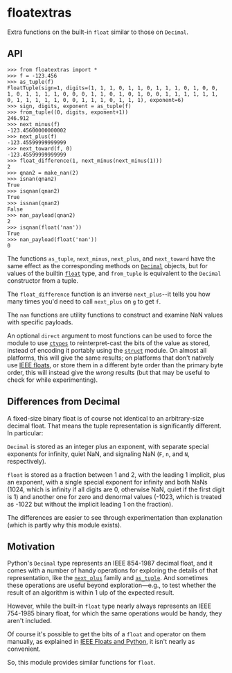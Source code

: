 # floatextras
Extra functions on the built-in `float` similar to those on `Decimal`.

API
---

    >>> from floatextras import *
    >>> f = -123.456
    >>> as_tuple(f)
	FloatTuple(sign=1, digits=(1, 1, 1, 0, 1, 1, 0, 1, 1, 1, 0, 1, 0, 0, 1, 0, 1, 1, 1, 1, 0, 0, 0, 1, 1, 0, 1, 0, 1, 0, 0, 1, 1, 1, 1, 1, 1, 0, 1, 1, 1, 1, 1, 0, 0, 1, 1, 1, 0, 1, 1, 1), exponent=6)
    >>> sign, digits, exponent = as_tuple(f)
	>>> from_tuple((0, digits, exponent+1))
	246.912
    >>> next_minus(f)
	-123.45600000000002
    >>> next_plus(f)
	-123.45599999999999
    >>> next_toward(f, 0)
	-123.45599999999999
	>>> float_difference(1, next_minus(next_minus(1)))
	2
	>>> qnan2 = make_nan(2)
	>>> isnan(qnan2)
	True
	>>> isqnan(qnan2)
	True
	>>> issnan(qnan2)
	False
	>>> nan_payload(qnan2)
	2
	>>> isqnan(float('nan'))
	True
	>>> nan_payload(float('nan'))
	0
    
The functions `as_tuple`, `next_minus`, `next_plus`, and `next_toward`
have the same effect as the corresponding methods on
[`Decimal`][1] objects, but for values of the builtin [`float`][2]
type, and `from_tuple` is equivalent to the `Decimal` constructor from 
a tuple.

  [1]: https://docs.python.org/3/library/decimal.html
  [2]: https://docs.python.org/3/library/stdtypes.html#numeric-types-int-float-complex

The `float_difference` function is an inverse `next_plus`--it tells
you how many times you'd need to call `next_plus` on `g` to get `f`.

The `nan` functions are utility functions to construct and examine NaN
values with specific payloads.

An optional `direct` argument to most functions can be used to force
the module to use [`ctypes`][3] to reinterpret-cast the bits of the
value as stored, instead of encoding it portably using the
[`struct`][4] module. On almost all platforms, this will give the 
same results; on platforms that don't natively use [IEEE floats][5], 
or store them in a different byte order than the primary byte order, 
this will instead give the _wrong_ results (but that may be useful 
to check for while experimenting).

  [3]: https://docs.python.org/3/library/ctypes.html
  [4]: https://docs.python.org/3/library/struct.html
  [5]: http://en.wikipedia.org/wiki/IEEE_floating_point

Differences from Decimal
------------------------

A fixed-size binary float is of course not identical to an
arbitrary-size decimal float. That means the tuple representation is
significantly different. In particular: 

`Decimal` is stored as an integer plus an exponent, with separate
special exponents for infinity, quiet NaN, and signaling NaN (`F`,
`n`, and `N`, respectively).

`float` is stored as a fraction between 1 and 2, with the leading 1
implicit, plus an exponent, with a single special exponent for
infinity and both NaNs (1024, which is infinity if all digits are 0,
otherwise NaN, quiet if the first digit is 1) and another one for zero
and denormal values (-1023, which is treated as -1022 but without the
implicit leading 1 on the fraction).

The differences are easier to see through experimentation than
explanation (which is partly why this module exists).

Motivation
----------

Python's `Decimal` type represents an IEEE 854-1987 decimal float, and 
it comes with a number of handy operations for exploring the details of 
that representation, like the [`next_plus`][6] family and 
[`as_tuple`][6]. And sometimes these operations are useful beyond 
exploration—e.g., to test whether the result of an algorithm is within 
1 ulp of the expected result.

  [6]: https://docs.python.org/3/library/decimal.html#decimal.Decimal.next_plus
  [7]: https://docs.python.org/3/library/decimal.html#decimal.Decimal.as_tuple

However, while the built-in `float` type nearly always represents
an IEEE 754-1985 binary float, for which the same operations would be
handy, they aren't included.

Of course it's possible to get the bits of a `float` and operator on
them manually, as explained in [IEEE Floats and Python][8], it isn't
nearly as convenient.

  [8]: http://stupidpythonideas.blogspot.com/2015/01/ieee-floats-and-python.html
  
So, this module provides similar functions for `float`.
